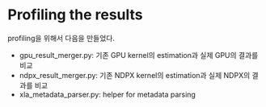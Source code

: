 # Profiling the results
profiling을 위해서 다음을 만들었다.
 * gpu_result_merger.py: 기존 GPU kernel의 estimation과 실제 GPU의 결과를 비교
 * ndpx_result_merger.py: 기존 NDPX kernel의 estimation과 실제 NDPX의 결과를 비교
 * xla_metadata_parser.py: helper for metadata parsing


